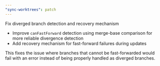 ```yaml
---
"sync-worktrees": patch
---
```


Fix diverged branch detection and recovery mechanism

- Improve `canFastForward` detection using merge-base comparison for more reliable divergence detection
- Add recovery mechanism for fast-forward failures during updates

This fixes the issue where branches that cannot be fast-forwarded would fail with an error instead of being properly handled as diverged branches.
